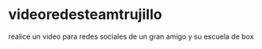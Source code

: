 # videoredesteamtrujillo
realice un video para redes sociales de un gran amigo y su escuela de box 
